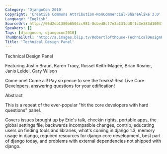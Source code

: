 ```yaml
---
Category: 'DjangoCon 2010'
Copyright: 'Creative Commons Attribution-NonCommercial-ShareAlike 3.0'
Language: 'English'
SourceUrl: http://05d2db1380b6504cc981-8cbed8cf7e3a131cd8f1c3e383d10041.r93.cf2.rackcdn.com/djangocon-2010/43_technical-design-panel.flv
Speakers: []
Tags: [djangocon, djangocon2010]
ThumbnailUrl: 'http://a.images.blip.tv/Robertlofthouse-TechnicalDesignPanel332.png'
Title: 'Technical Design Panel'
---
```

Technical Design Panel

Featuring Justin Braun, Karen Tracy, Russel Keith-Magee, Brian Rosner, Janis
Leidel, Gary Wilson

Come one! Come all! Pay sixpence to see the freaks! Real Live Core Developers,
answering questions for your edification!

Abstract

This is a repeat of the ever-popular "hit the core developers with hard
questions" panel.

Covers issues brought up by Eric's talk, checkin rights, portable apps, the
global settings file, backwards incompatible changes, contrib, educating users
on finding tools and libraries, what's coming in django 1.3, memory usage in
django, required resources for django core development, best part of django
today, and problems with external dependencies not shipped with django.
